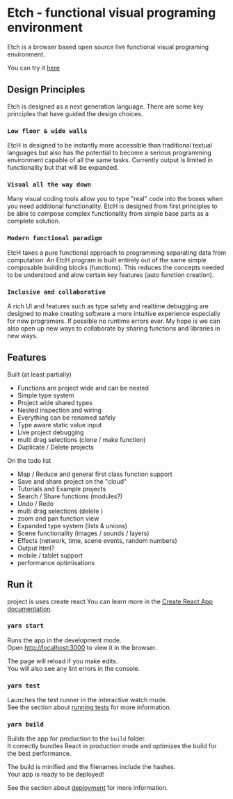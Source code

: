 # Etch - functional visual programing environment

Etch is a browser based open source live functional visual programing environment.

You can try it [here](https://letset.ch/)

## Design Principles

Etch is designed as a next generation language. There are some key principles that have guided the design choices.

### `Low floor & wide walls`

EtcH is designed to be instantly more accessible than traditional
textual languages but also has the potential to become a serious
programming environment capable of all the same tasks. Currently
output is limited in functionality but that will be expanded.

### `Visual all the way down`

Many visual coding tools allow you to type "real" code into the boxes
when you need additional functionality. EtcH is designed from first
principles to be able to compose complex functionality from simple
base parts as a complete solution.

### `Modern functional paradigm`

EtcH takes a pure functional approach to programming separating data
from computation. An EtcH program is built entirely out of the same
simple composable building blocks (functions). This reduces the
concepts needed to be understood and alow certain key features (auto
function creation).

### `Inclusive and collaborative`

A rich UI and features such as type safety and
realtime debugging are designed to make creating software a more
intuitive experience especially for new programers. If possible no runtime errors ever. My hope is we can also open up new ways to collaborate by sharing functions and libraries in new ways.

## Features

Built (at least partially)

- Functions are project wide and can be nested
- Simple type system
- Project wide shared types
- Nested inspection and wiring
- Everything can be renamed safely
- Type aware static value input
- Live project debugging
- multi drag selections (clone / make function)
- Duplicate / Delete projects

On the todo list

- Map / Reduce and general first class function support
- Save and share project on the "cloud"
- Tutorials and Example projects
- Search / Share functions (modules?)
- Undo / Redo
- multi drag selections (delete )
- zoom and pan function view
- Expanded type system (lists & unions)
- Scene functionality (images / sounds / layers)
- Effects (network, time, scene events, random numbers)
- Output html?
- mobile / tablet support
- performance optimisations

## Run it

project is uses create react You can learn more in the [Create React App documentation](https://facebook.github.io/create-react-app/docs/getting-started).

### `yarn start`

Runs the app in the development mode.<br />
Open [http://localhost:3000](http://localhost:3000) to view it in the browser.

The page will reload if you make edits.<br />
You will also see any lint errors in the console.

### `yarn test`

Launches the test runner in the interactive watch mode.<br />
See the section about [running tests](https://facebook.github.io/create-react-app/docs/running-tests) for more information.

### `yarn build`

Builds the app for production to the `build` folder.<br />
It correctly bundles React in production mode and optimizes the build for the best performance.

The build is minified and the filenames include the hashes.<br />
Your app is ready to be deployed!

See the section about [deployment](https://facebook.github.io/create-react-app/docs/deployment) for more information.

